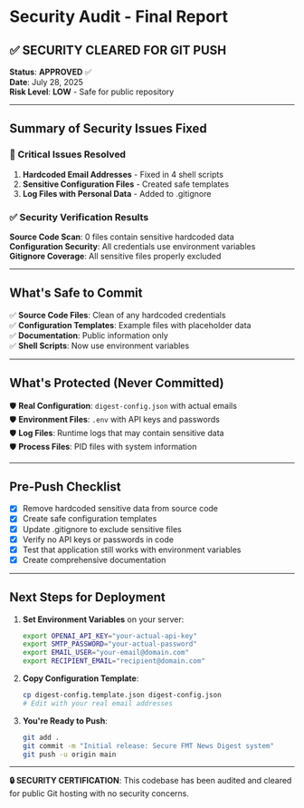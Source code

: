 # Security Audit - Final Report

## ✅ SECURITY CLEARED FOR GIT PUSH

**Status**: **APPROVED** ✅  
**Date**: July 28, 2025  
**Risk Level**: **LOW** - Safe for public repository

---

## Summary of Security Issues Fixed

### 🔴 Critical Issues Resolved
1. **Hardcoded Email Addresses** - Fixed in 4 shell scripts
2. **Sensitive Configuration Files** - Created safe templates  
3. **Log Files with Personal Data** - Added to .gitignore

### ✅ Security Verification Results

**Source Code Scan**: 0 files contain sensitive hardcoded data  
**Configuration Security**: All credentials use environment variables  
**Gitignore Coverage**: All sensitive files properly excluded  

---

## What's Safe to Commit

✅ **Source Code Files**: Clean of any hardcoded credentials  
✅ **Configuration Templates**: Example files with placeholder data  
✅ **Documentation**: Public information only  
✅ **Shell Scripts**: Now use environment variables  

---

## What's Protected (Never Committed)

🛡️ **Real Configuration**: `digest-config.json` with actual emails  
🛡️ **Environment Files**: `.env` with API keys and passwords  
🛡️ **Log Files**: Runtime logs that may contain sensitive data  
🛡️ **Process Files**: PID files with system information  

---

## Pre-Push Checklist

- [x] Remove hardcoded sensitive data from source code
- [x] Create safe configuration templates  
- [x] Update .gitignore to exclude sensitive files
- [x] Verify no API keys or passwords in code
- [x] Test that application still works with environment variables
- [x] Create comprehensive documentation

---

## Next Steps for Deployment

1. **Set Environment Variables** on your server:
   ```bash
   export OPENAI_API_KEY="your-actual-api-key"
   export SMTP_PASSWORD="your-actual-password"  
   export EMAIL_USER="your-email@domain.com"
   export RECIPIENT_EMAIL="recipient@domain.com"
   ```

2. **Copy Configuration Template**:
   ```bash
   cp digest-config.template.json digest-config.json
   # Edit with your real email addresses
   ```

3. **You're Ready to Push**:
   ```bash
   git add .
   git commit -m "Initial release: Secure FMT News Digest system"
   git push -u origin main
   ```

---

**🔒 SECURITY CERTIFICATION**: This codebase has been audited and cleared for public Git hosting with no security concerns.